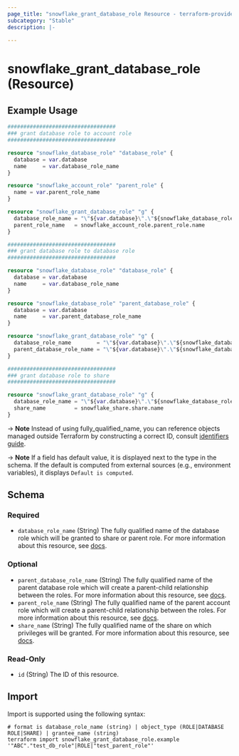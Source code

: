 ```yaml
---
page_title: "snowflake_grant_database_role Resource - terraform-provider-snowflake"
subcategory: "Stable"
description: |-
  
---
```


# snowflake_grant_database_role (Resource)



## Example Usage

```terraform
##################################
### grant database role to account role
##################################

resource "snowflake_database_role" "database_role" {
  database = var.database
  name     = var.database_role_name
}

resource "snowflake_account_role" "parent_role" {
  name = var.parent_role_name
}

resource "snowflake_grant_database_role" "g" {
  database_role_name = "\"${var.database}\".\"${snowflake_database_role.database_role.name}\""
  parent_role_name   = snowflake_account_role.parent_role.name
}

##################################
### grant database role to database role
##################################

resource "snowflake_database_role" "database_role" {
  database = var.database
  name     = var.database_role_name
}

resource "snowflake_database_role" "parent_database_role" {
  database = var.database
  name     = var.parent_database_role_name
}

resource "snowflake_grant_database_role" "g" {
  database_role_name        = "\"${var.database}\".\"${snowflake_database_role.database_role.name}\""
  parent_database_role_name = "\"${var.database}\".\"${snowflake_database_role.parent_database_role.name}\""
}

##################################
### grant database role to share
##################################

resource "snowflake_grant_database_role" "g" {
  database_role_name = "\"${var.database}\".\"${snowflake_database_role.database_role.name}\""
  share_name         = snowflake_share.share.name
}
```

-> **Note** Instead of using fully_qualified_name, you can reference objects managed outside Terraform by constructing a correct ID, consult [identifiers guide](../guides/identifiers_rework_design_decisions#new-computed-fully-qualified-name-field-in-resources).
<!-- TODO(SNOW-1634854): include an example showing both methods-->

-> **Note** If a field has default value, it is displayed next to the type in the schema. If the default is computed from external sources (e.g., environment variables), it displays `Default is computed`.

<!-- schema generated by tfplugindocs -->
## Schema

### Required

- `database_role_name` (String) The fully qualified name of the database role which will be granted to share or parent role. For more information about this resource, see [docs](./database_role).

### Optional

- `parent_database_role_name` (String) The fully qualified name of the parent database role which will create a parent-child relationship between the roles. For more information about this resource, see [docs](./database_role).
- `parent_role_name` (String) The fully qualified name of the parent account role which will create a parent-child relationship between the roles. For more information about this resource, see [docs](./account_role).
- `share_name` (String) The fully qualified name of the share on which privileges will be granted. For more information about this resource, see [docs](./share).

### Read-Only

- `id` (String) The ID of this resource.

## Import

Import is supported using the following syntax:

```shell
# format is database_role_name (string) | object_type (ROLE|DATABASE ROLE|SHARE) | grantee_name (string)
terraform import snowflake_grant_database_role.example '"ABC"."test_db_role"|ROLE|"test_parent_role"'
```
